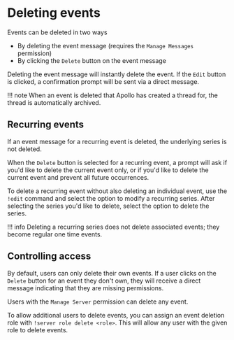 # Deleting events

Events can be deleted in two ways

- By deleting the event message (requires the `Manage Messages` permission)
- By clicking the `Delete` button on the event message

Deleting the event message will instantly delete the event. If the `Edit`
button is clicked, a confirmation prompt will be sent via a direct message.

!!! note
    When an event is deleted that Apollo has created a thread for, the thread
    is automatically archived.

## Recurring events

If an event message for a recurring event is deleted, the underlying series is
not deleted.

When the `Delete` button is selected for a recurring event, a prompt will
ask if you'd like to delete the current event only, or if you'd like to delete
the current event and prevent all future occurrences.

To delete a recurring event without also deleting an individual event, use the
`!edit` command and select the option to modify a recurring series. After
selecting the series you'd like to delete, select the option to delete the
series.

!!! info
    Deleting a recurring series does not delete associated events; they become
    regular one time events.

## Controlling access

By default, users can only delete their own events. If a user clicks on the
`Delete` button for an event they don't own, they will receive a direct
message indicating that they are missing permissions.

Users with the `Manage Server` permission can delete any event.

To allow additional users to delete events, you can assign an event deletion
role with `!server role delete <role>`. This will allow any user with the given
role to delete events.
